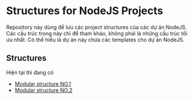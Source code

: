 # Structures for NodeJS Projects

Repository này dùng để lưu các project structures của các dự án NodeJS. Các cấu trúc trong này chỉ để tham khảo, không phải là những cấu trúc tối ưu nhất. Có thể hiểu là dự án này chứa các templates cho dự án NodeJS.

## Structures
Hiện tại thì đang có
- [Modular structure NO.1](/struct_01)
- [Modular structure NO.2](/struct_02)
